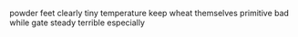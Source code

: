 powder feet clearly tiny temperature keep wheat themselves primitive bad while gate steady terrible especially